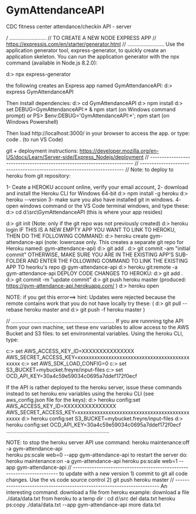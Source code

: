 # GymAttendanceAPI
CDC fitness center attendance/checkin API - server

/ .........................
// TO CREATE A NEW NODE EXPRESS APP
// https://expressjs.com/en/starter/generator.html
// .........................
 Use the application generator tool, express-generator, to quickly create an application skeleton.
 You can run the application generator with the npx command (available in Node.js 8.2.0):

  d:> npx express-generator
  
 the following creates an Express app named GymAttendanceAPI:
  d:> express GymAttendanceAPI

 Then install dependencies:
  d:> cd GymAttendanceAPI
  d:> npm install
  d:> set DEBUG=GymAttendanceAPI:* & npm start  (on Windows command prompt)
 or
  PS> $env:DEBUG='GymAttendanceAPI:*'; npm start    (on Windows Powershell)

  Then load http://localhost:3000/ in your browser to access the app.
  or type:  code .   (to run VS Code)

 git + deployment instructions: https://developer.mozilla.org/en-US/docs/Learn/Server-side/Express_Nodejs/deployment
// -----------------------------------------------------------------------
// -----------------------------------------------------------------------
//  Note:  to deploy to heroku from git repository:

  1- Ceate a HEROKU account online, verify your email account, 
  2- download and install the Heroku CLI for Windows 64-bit 
       d:> npm install -g heroku
       d:> heroku --version
  3- make sure you also have installed git in windows.
  4- open windows command or the VS Code terminal windows, and type these:
  d:> cd d:\src\GymAttendanceAPI  (this is where your app resides)

  d:> git init (Note: only if the git repo was not previously created)
  d:> heroku login 
 IF THIS IS A NEW EMPTY APP YOU WANT TO LINK TO HEROKU, THEN DO THE FOLLOWING COMMAND:
       d:> heroku create gym-attendance-api   (note: lowercase only. This creates a separate git repo for Heroku named: gym-attendance-api)
       d:> git add .
       d:> git commit -am "initial commit"
 OTHERWISE, MAKE SURE YOU ARE IN THE EXISTING APP'S SUB-FOLDER AND ENTER THE FOLLOWING COMMAND TO LINK THE EXISTING APP TO heorku's repo @ gym-attendance-api
    d:> heroku git:remote -a gym-attendance-api
 DEPLOY CODE CHANGES TO HEROKU:
  d:> git add .
  d:> git commit -m "update commit"
  d:> git push heroku master     (produced: https://gym-attendance-api.herokuapp.com/ )
  d:> heroku open  

 NOTE: if you get this error==>  hint: Updates were rejected because the remote contains work that you do not have locally
       try these: ( d:> git pull --rebase heroku master   and   d:> git push -f heroku master ) 

// ......................................................................
 If you are runnning tghe API from your own machine, set these env variables to allow access to the AWS Bucket and S3 files:
 to set environmental variables.  Using the heroku CLI, type:

  c:> set AWS_ACCESS_KEY_ID=XXXXXXXXXXXXXXX AWS_SECRET_ACCESS_KEY=xxxxxxxxxxxxxxxxxxxxxxxxxxxxxxxxxxxxxxxxxxxxx
  c:> set AWS_SDK_LOAD_CONFIG=0
  c:> set S3_BUCKET=mybucket.freyre/input-files
  c:> set OCD_API_KEY=30a4c59e59034c0695a7ddef172f0ecf

 If the API is rather deployed to the heroku server, issue these commands instead to set heroku env variables using the heroku CLI (see aws_config.json file for the keys):
  d:> heroku config:set AWS_ACCESS_KEY_ID=XXXXXXXXXXXXXXX AWS_SECRET_ACCESS_KEY=xxxxxxxxxxxxxxxxxxxxxxxxxxxxxxxxxxxxxxxxxxxxx
  d:> heroku config:set S3_BUCKET=mybucket.freyre/input-files
  d:> heroku config:set OCD_API_KEY=30a4c59e59034c0695a7ddef172f0ecf
 ......................................................................


  NOTE: to stop the heroku server API use command:
   heroku maintenance:off -a gym-attendance-api       
   heroku ps:scale web=0 --app gym-attendance-api 
  to restart the server do:
   heroku maintenance:on -a gym-attendance-api 
   heroku ps:scale web=1 --app gym-attendance-api 
// -----------------------------------------------------------------------
  to update with a new version 
    1) commit to git all code changes.  Use the vs code source control
    2) git push heroku master 
// -----------------------------------------------------------------------
  An interesting command: download a file from heroku 
    example: download a file ./data/data.txt from heroku to a temp dir :
    cd d:\src
    del data.txt
    heroku ps:copy ./data/data.txt --app gym-attendance-api
    more data.txt  

